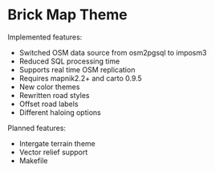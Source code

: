Brick Map Theme
===============

Implemented features:

* Switched OSM data source from osm2pgsql to imposm3
* Reduced SQL processing time
* Supports real time OSM replication
* Requires mapnik2.2+ and carto 0.9.5
* New color themes
* Rewritten road styles
* Offset road labels
* Different haloing options

Planned features:
* Intergate terrain theme
* Vector relief support
* Makefile
